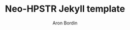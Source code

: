 ---
title: "Neo-HPSTR Jekyll template"
github: http://github.com/aron-bordin/neo-hpstr-jekyll-theme
demo: http://aron-bordin.github.io/neo-hpstr-jekyll-theme/
author: Aron Bordin
ssg:
  - Jekyll
cms:
  - No Cms
---